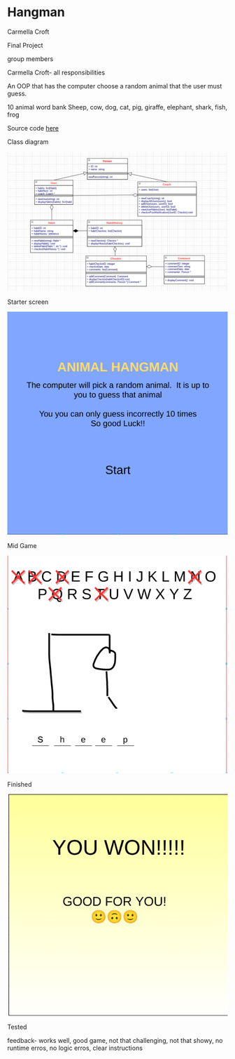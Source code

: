 # Hangman
Carmella Croft

Final Project

 group members
 
 Carmella Croft- all responsibilities
 
 An OOP that has the computer choose a random animal that the user must guess. 
 
 10 animal word bank
 Sheep, cow, dog, cat, pig, giraffe, elephant, shark, fish, frog
 
 Source code [here](https://github.com/CarmellaCroft/Hangman/tree/main/SRC/Hangman)

Class diagram

![hangman](https://github.com/CarmellaCroft/Hangman/blob/main/image/Hangman%201.png?raw=true)

Starter screen

![starter](https://github.com/CarmellaCroft/Hangman/blob/main/image/Start%20page%202021-05-24%206.04.32%20PM.png?raw=true)

Mid Game

![midgame](https://github.com/CarmellaCroft/Hangman/blob/main/image/mid%20game%202021-05-24%206.05.16%20PM.png?raw=true)

Finished

![finished](https://github.com/CarmellaCroft/Hangman/blob/main/image/winner%202021-05-24%206.06.13%20PM.png?raw=true)

Tested

feedback- 
works well, good game, not that challenging, not that showy, no runtime erros, no logic erros, clear instructions
